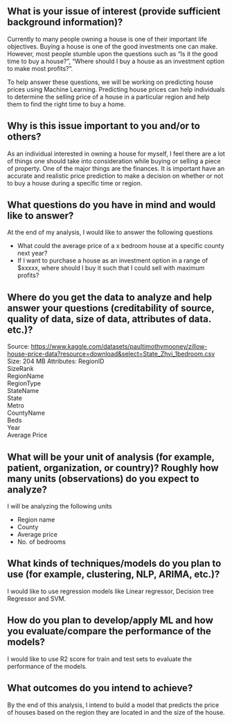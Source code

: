 ## What is your issue of interest (provide sufficient background information)?

Currently to many people owning a house is one of their important life objectives. Buying a house is one of the good investments one can make. However, most people stumble upon the questions such as “Is it the good time to buy a house?”, “Where should I buy a house as an investment option to make most profits?”. 

To help answer these questions, we will be working on predicting house prices using Machine Learning. Predicting house prices can help individuals to determine the selling price of a house in a particular region and help them to find the right time to buy a home. 

## Why is this issue important to you and/or to others?

As an individual interested in owning a house for myself, I feel there are a lot of things one should take into consideration while buying or selling a piece of property. One of the major things are the finances. It is important have an accurate and realistic price prediction to make a decision on whether or not to buy a house during a specific time or region.

## What questions do you have in mind and would like to answer?
At the end of my analysis, I would like to answer the following questions
-	What could the average price of a x bedroom house at a specific county next year?
-	If I want to purchase a house as an investment option in a range of $xxxxx, where should I buy it such that I could sell with maximum profits?

## Where do you get the data to analyze and help answer your questions (creditability of source, quality of data, size of data, attributes of data. etc.)?
Source: https://www.kaggle.com/datasets/paultimothymooney/zillow-house-price-data?resource=download&select=State_Zhvi_1bedroom.csv
Size: 204 MB
Attributes: 
RegionID         
SizeRank         
RegionName       
RegionType       
StateName        
State            
Metro            
CountyName       
Beds             
Year             
Average Price  

## What will be your unit of analysis (for example, patient, organization, or country)? Roughly how many units (observations) do you expect to analyze?
I will be analyzing the following units
-	Region name
-	County
-	Average price
-	No. of bedrooms

## What kinds of techniques/models do you plan to use (for example, clustering, NLP, ARIMA, etc.)?
I would like to use regression models like Linear regressor, Decision tree Regressor and SVM.

## How do you plan to develop/apply ML and how you evaluate/compare the performance of the models?
I would like to use R2 score for train and test sets to evaluate the performance of the models.

## What outcomes do you intend to achieve?
By the end of this analysis, I intend to build a model that predicts the price of houses based on the region they are located in and the size of the house.

